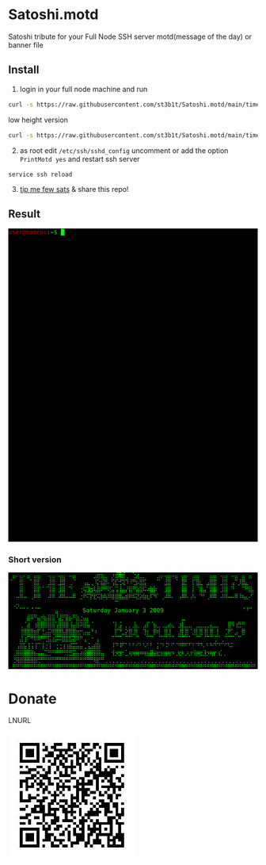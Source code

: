 # Satoshi.motd

Satoshi tribute for your Full Node SSH server motd(message of the day) or banner file

## Install

1) login in your full node machine and run

```bash
curl -s https://raw.githubusercontent.com/st3b1t/Satoshi.motd/main/times.txt | sudo tee /etc/motd.txt > /dev/null
```

low height version

```bash
curl -s https://raw.githubusercontent.com/st3b1t/Satoshi.motd/main/times-short.txt | sudo tee /etc/motd.txt > /dev/null
```

2) as root edit `/etc/ssh/sshd_config` uncomment or add the option `PrintMotd yes` and restart ssh server

```
service ssh reload
```

3) [tip me few sats](#donate) & share this repo!

## Result

![the times](times.gif)


### Short version

![the times](times-short.png)

# Donate

LNURL

![](donate.png)
